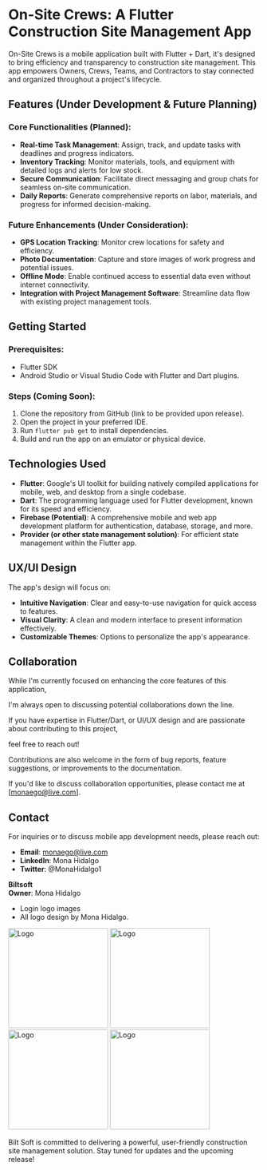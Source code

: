# On-Site Crews: A Flutter Construction Site Management App

On-Site Crews is a mobile application built with Flutter + Dart, it's designed to bring efficiency and transparency to construction site management. This app empowers Owners, Crews, Teams, and Contractors to stay connected and organized throughout a project's lifecycle.

## Features (Under Development & Future Planning)

### Core Functionalities (Planned):
- **Real-time Task Management**: Assign, track, and update tasks with deadlines and progress indicators.
- **Inventory Tracking**: Monitor materials, tools, and equipment with detailed logs and alerts for low stock.
- **Secure Communication**: Facilitate direct messaging and group chats for seamless on-site communication.
- **Daily Reports**: Generate comprehensive reports on labor, materials, and progress for informed decision-making.

### Future Enhancements (Under Consideration):
- **GPS Location Tracking**: Monitor crew locations for safety and efficiency.
- **Photo Documentation**: Capture and store images of work progress and potential issues.
- **Offline Mode**: Enable continued access to essential data even without internet connectivity.
- **Integration with Project Management Software**: Streamline data flow with existing project management tools.

## Getting Started

### Prerequisites:
- Flutter SDK
- Android Studio or Visual Studio Code with Flutter and Dart plugins.

### Steps (Coming Soon):
1. Clone the repository from GitHub (link to be provided upon release).
2. Open the project in your preferred IDE.
3. Run `flutter pub get` to install dependencies.
4. Build and run the app on an emulator or physical device.

## Technologies Used
- **Flutter**: Google's UI toolkit for building natively compiled applications for mobile, web, and desktop from a single codebase.
- **Dart**: The programming language used for Flutter development, known for its speed and efficiency.
- **Firebase (Potential)**: A comprehensive mobile and web app development platform for authentication, database, storage, and more.
- **Provider (or other state management solution)**: For efficient state management within the Flutter app.

## UX/UI Design
The app's design will focus on:
- **Intuitive Navigation**: Clear and easy-to-use navigation for quick access to features.
- **Visual Clarity**: A clean and modern interface to present information effectively.
- **Customizable Themes**: Options to personalize the app's appearance.
  
## Collaboration

While I'm currently focused on enhancing the core features of this application, 

I'm always open to discussing potential collaborations down the line. 

If you have expertise in Flutter/Dart, or UI/UX design and are passionate about contributing to this project, 

feel free to reach out!

Contributions are also welcome in the form of bug reports, feature suggestions, or improvements to the documentation.

If you'd like to discuss collaboration opportunities, please contact me at [monaego@live.com].

## Contact
For inquiries or to discuss mobile app development needs, please reach out:
- **Email**: monaego@live.com
- **LinkedIn**: Mona Hidalgo
- **Twitter**: @MonaHidalgo1

**Biltsoft**  
**Owner**: Mona Hidalgo

- Login logo images 
- All logo design by Mona Hidalgo. 
<img src="https://github.com/user-attachments/assets/7e257e69-0688-4319-b989-f668fa20057f" alt="Logo" style="width: 200px; height: auto;">
<img src="https://github.com/user-attachments/assets/92e4185c-54b2-41e0-9c97-431b76a93b11" alt="Logo" style="width: 200px; height: auto;">
<img src="https://github.com/user-attachments/assets/1667022b-2540-429d-b690-d5d69595d5fe" alt="Logo" style="width: 200px; height: auto;">
<img src="https://github.com/user-attachments/assets/71fb8ca6-55fb-479b-8b90-2ac81bd0beeb" alt="Logo" style="width: 200px; height: auto;">






Bilt Soft is committed to delivering a powerful, user-friendly construction site management solution. Stay tuned for updates and the upcoming release!
